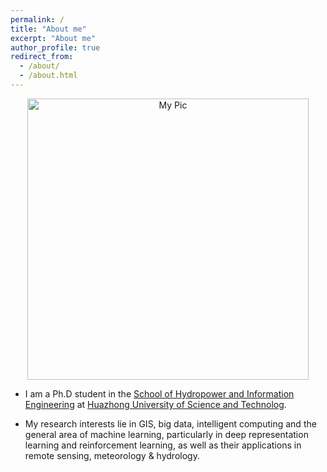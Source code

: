 ```yaml
---
permalink: /
title: "About me"
excerpt: "About me"
author_profile: true
redirect_from: 
  - /about/
  - /about.html
---
```


<p align="center">
  <img src="https://kokocheung.github.io/files/mypic.jpg?raw=true" alt="My Pic" style="width: 450px;"/> 
</p>

* I am a Ph.D student in the [School of Hydropower and Information Engineering](http://hae.hust.edu.cn/) at [Huazhong University of Science and Technolog](https://www.hust.edu.cn/). <!--[[Curriculum Vitae]](http://lantaoyu.com/files/lantaoyu_cv.pdf)-->

* My research interests lie in GIS, big data, intelligent computing and the general area of machine learning, particularly in deep representation learning and reinforcement learning, as well as their applications in remote sensing, meteorology & hydrology.

